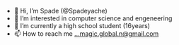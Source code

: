 - 👋 Hi, I’m Spade (@Spadeyache)
- 👀 I’m interested in computer science and engeneering
- 🌱 I’m currently a high school student (16years)
- 📫 How to reach me ...magic.global.n@gmail.com

<!---
Spadeyache/Spadeyache is a ✨ special ✨ repository because its `README.md` (this file) appears on your GitHub profile.
You can click the Preview link to take a look at your changes.
--->
